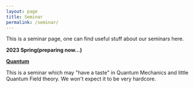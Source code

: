 ```yaml
---
layout: page
title: Seminar
permalink: /seminar/
---
```


This is a seminar page, one can find useful stuff about our seminars here.

**2023 Spring(preparing now...)**

**[Quantum](https://haohua-sun.github.io/seminar/quantum/)**

This is a seminar which may "have a taste" in Quantum Mechanics and little Quantum Field theory. We won't expect it to be very hardcore.

